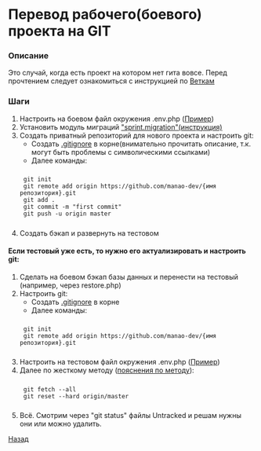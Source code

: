 # Перевод рабочего(боевого) проекта на GIT

### Описание
Это случай, когда есть проект на котором нет гита вовсе. Перед прочтением следует ознакомиться с инструкцией по [Веткам](/git/instructions/branch.md)

### Шаги
1. Настроить на боевом файл окружения .env.php ([Пример](/bitrix/new_project/env))
2. Установить модуль миграций ["sprint.migration"(инструкция)](/git/instructions/migrations.md)
3. Создать приватный репозиторий для нового проекта и настроить git:
    - Создать [.gitignore](/git/gitignore) в корне(внимательно прочитать описание, т.к. могут быть проблемы с символическими ссылками)
    - Далее команды:
    ##### 
        git init
        git remote add origin https://github.com/manao-dev/{имя репозитория}.git
        git add .
        git commit -m "first commit"
        git push -u origin master
    ##### 
<!-- 4. Создать ветку live, которая будет заменять master:
    ##### 
        git checkout -b live
        git push origin live
    #####  -->
4. Создать бэкап и развернуть на тестовом

#### Если тестовый уже есть, то нужно его актуализировать и настроить git:
1. Сделать на боевом бэкап базы данных и перенести на тестовый (например, через restore.php)
2. Настроить git:
    - Создать [.gitignore](/git/gitignore) в корне
    - Далее команды:
    ##### 
        git init
        git remote add origin https://github.com/manao-dev/{имя репозитория}.git
    ##### 
3. Настроить на тестовом файл окружения .env.php ([Пример](/bitrix/new_project/env))
4. Далее по жесткому методу ([пояснения по методу](https://ru.stackoverflow.com/questions/515435/%D0%9A%D0%B0%D0%BA-%D0%BF%D1%80%D0%B8%D0%BD%D1%83%D0%B4%D0%B8%D1%82%D0%B5%D0%BB%D1%8C%D0%BD%D0%BE-%D0%BF%D0%B5%D1%80%D0%B5%D0%B7%D0%B0%D0%BF%D0%B8%D1%81%D0%B0%D1%82%D1%8C-%D0%BB%D0%BE%D0%BA%D0%B0%D0%BB%D1%8C%D0%BD%D1%8B%D0%B5-%D1%84%D0%B0%D0%B9%D0%BB%D1%8B-%D0%B2%D0%BE-%D0%B2%D1%80%D0%B5%D0%BC%D1%8F-git-pull)):
    ##### 
        git fetch --all
        git reset --hard origin/master
    ##### 
5. Всё. Смотрим через "git status" файлы Untracked и решам нужны они или можно удалить.



[Назад](/bitrix/new_project)